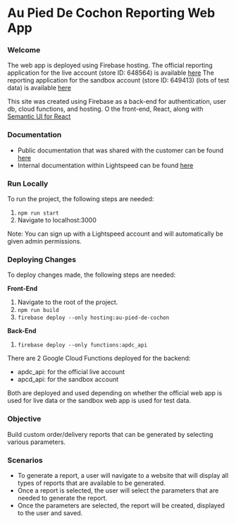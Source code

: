 # Au Pied De Cochon Reporting Web App

### Welcome

The web app is deployed using Firebase hosting.
The official reporting application for the live account (store ID: 648564) is available [here](https://au-pied-de-cochon.web.app/)
The reporting application for the sandbox account (store ID: 649413) (lots of test data) is available [here](https://ls-strategic-apis.web.app/)

This site was created using Firebase as a back-end for authentication, user db, cloud functions, and hosting. O the front-end, React, along with [Semantic UI for React](https://react.semantic-ui.com/)

### Documentation

- Public documentation that was shared with the customer can be found [here](https://docs.google.com/document/d/17zrPIYwdgGASc8qpmKXxsTRKmZQr5n6aQxYrBcooDxY/edit?usp=sharing)
- Internal documentation within Lightspeed can be found [here](https://docs.google.com/document/d/183P8aQX4IN49a6kn74GqT35Yyzi8bQklcTWX4UC9d2g/edit?usp=sharing)

### Run Locally

To run the project, the following steps are needed:

1. `npm run start`
2. Navigate to localhost:3000

Note: You can sign up with a Lightspeed account and will automatically be given admin permissions.

### Deploying Changes

To deploy changes made, the following steps are needed:

**Front-End**

1. Navigate to the root of the project.
2. `npm run build`
3. `firebase deploy --only hosting:au-pied-de-cochon`

**Back-End**

1.  `firebase deploy --only functions:apdc_api`

There are 2 Google Cloud Functions deployed for the backend:

- apdc_api: for the official live account
- apcd_api: for the sandbox account

Both are deployed and used depending on whether the official web app is used for live data or the sandbox web app is used for test data.

### Objective

Build custom order/delivery reports that can be generated by selecting various parameters.

### Scenarios

- To generate a report, a user will navigate to a website that will display all types of reports that are available to be generated.
- Once a report is selected, the user will select the parameters that are needed to generate the report.
- Once the parameters are selected, the report will be created, displayed to the user and saved.
